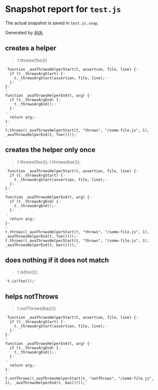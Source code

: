 # Snapshot report for `test.js`

The actual snapshot is saved in `test.js.snap`.

Generated by [AVA](https://ava.li).

## creates a helper

> t.throws(foo())

    `function _avaThrowsHelperStart(t, assertion, file, line) {␊
      if (t._throwsArgStart) {␊
        t._throwsArgStart(assertion, file, line);␊
      }␊
    }␊
    ␊
    function _avaThrowsHelperEnd(t, arg) {␊
      if (t._throwsArgEnd) {␊
        t._throwsArgEnd();␊
      }␊
    ␊
      return arg;␊
    }␊
    ␊
    t.throws((_avaThrowsHelperStart(t, "throws", "/some-file.js", 1), _avaThrowsHelperEnd(t, foo())));`

## creates the helper only once

> t.throws(foo()); t.throws(bar());

    `function _avaThrowsHelperStart(t, assertion, file, line) {␊
      if (t._throwsArgStart) {␊
        t._throwsArgStart(assertion, file, line);␊
      }␊
    }␊
    ␊
    function _avaThrowsHelperEnd(t, arg) {␊
      if (t._throwsArgEnd) {␊
        t._throwsArgEnd();␊
      }␊
    ␊
      return arg;␊
    }␊
    ␊
    t.throws((_avaThrowsHelperStart(t, "throws", "/some-file.js", 1), _avaThrowsHelperEnd(t, foo())));␊
    t.throws((_avaThrowsHelperStart(t, "throws", "/some-file.js", 1), _avaThrowsHelperEnd(t, bar())));`

## does nothing if it does not match

> t.is(foo());

    't.is(foo());'

## helps notThrows

> t.notThrows(baz())

    `function _avaThrowsHelperStart(t, assertion, file, line) {␊
      if (t._throwsArgStart) {␊
        t._throwsArgStart(assertion, file, line);␊
      }␊
    }␊
    ␊
    function _avaThrowsHelperEnd(t, arg) {␊
      if (t._throwsArgEnd) {␊
        t._throwsArgEnd();␊
      }␊
    ␊
      return arg;␊
    }␊
    ␊
    t.notThrows((_avaThrowsHelperStart(t, "notThrows", "/some-file.js", 1), _avaThrowsHelperEnd(t, baz())));`
